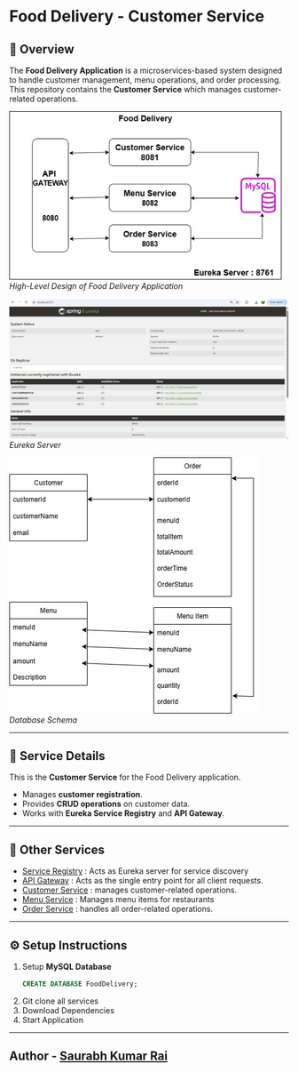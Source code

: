 # Food Delivery - Customer Service

## 📌 Overview
The **Food Delivery Application** is a microservices-based system designed to handle customer management, menu operations, and order processing.  
This repository contains the **Customer Service** which manages customer-related operations.

![HLD](FoodDelivery.jpg)  
*High-Level Design of Food Delivery Application*

![Eureka Server](EurekaServer.png)  
*Eureka Server*

![DB Schema](schema.jpg)  
*Database Schema*

---

## 🚀 Service Details
This is the **Customer Service** for the Food Delivery application.  
- Manages **customer registration**.  
- Provides **CRUD operations** on customer data.  
- Works with **Eureka Service Registry** and **API Gateway**. 
---

## 🔗 Other Services
- [Service Registry](https://github.com/saurabhkumarr99/FoodDelivery-ServiceRegistry)  : Acts as Eureka server for service discovery
- [API Gateway](https://github.com/saurabhkumarr99/FoodDelivery-ApiGateway)  : Acts as the single entry point for all client requests.
- [Customer Service](https://github.com/saurabhkumarr99/FoodDelivery-CustomerService) : manages customer-related operations.
- [Menu Service](https://github.com/saurabhkumarr99/FoodDelivery-MenuService)  :  Manages menu items for restaurants
- [Order Service](https://github.com/saurabhkumarr99/FoodDelivery-OrderService)  : handles all order-related operations.

---

## ⚙️ Setup Instructions
1. Setup **MySQL Database**  
   ```sql
   CREATE DATABASE FoodDelivery;
2. Git clone all services
3. Download Dependencies
4. Start Application

---
## Author - [Saurabh Kumar Rai](https://www.linkedin.com/in/saurabh-kumar-rai-36531a222/)
